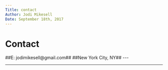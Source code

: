 ```yaml
---  
Title: contact
Author: Jodi Mikesell  
Date: September 18th, 2017
---  
```


<h1>Contact</h1> 
##E: jodimikesell@gmail.com##
##New York City, NY##
---

---


